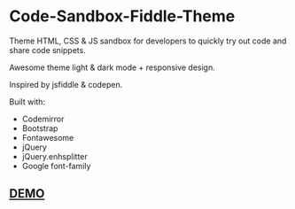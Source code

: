 # Code-Sandbox-Fiddle-Theme
Theme HTML, CSS & JS sandbox for developers to quickly try out code and share code snippets.

Awesome theme light & dark mode + responsive design.

Inspired by jsfiddle & codepen.

Built with:
- Codemirror
- Bootstrap
- Fontawesome
- jQuery
- jQuery.enhsplitter
- Google font-family

<a href="http://fiddle.ibacor.com"><h2>DEMO</h2></a>
